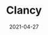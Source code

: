 ---
title: Clancy
description: Clancy is an elegant portfolio theme for Jekyll designed for photographers, designers, illustrators, artists, creatives, etc.
image: '/assets/img/projects/clancy-preview.jpg'
price: 39
home: https://jekyllthemes.io/theme/clancy-portfolio-jekyll-theme
demo: https://clancy.netlify.app/
date: 2021-04-27
---
